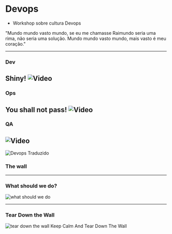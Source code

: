 # Devops

- Workshop sobre cultura Devops

"Mundo mundo vasto mundo, 
se eu me chamasse Raimundo 
seria uma rima, não seria uma solução. 
Mundo mundo vasto mundo, 
mais vasto é meu coração."

---
### Dev
Shiny!
![Video](https://youtu.be/embed/93lrosBEW-Q?t=26s)
---

### Ops
You shall not pass!
![Video](https://youtu.be/embed/V4UfAL9f74I)
---

### QA
![Video](https://www.youtube.com/embed/z1KDRTKpPZw)
---

![Devops Traduzido](https://pt.wikipedia.org/wiki/Ficheiro:Devops_Traduzido.png)

### The wall

---

### What should we do?

![what should we do](https://youtu.be/CS_FCbQ-okM?list=RDFCMHmDnfD6I)

---

### Tear Down the Wall
![tear down the wall](https://youtu.be/FCMHmDnfD6I?t=4m57s)
Keep Calm
And
Tear Down
The Wall



